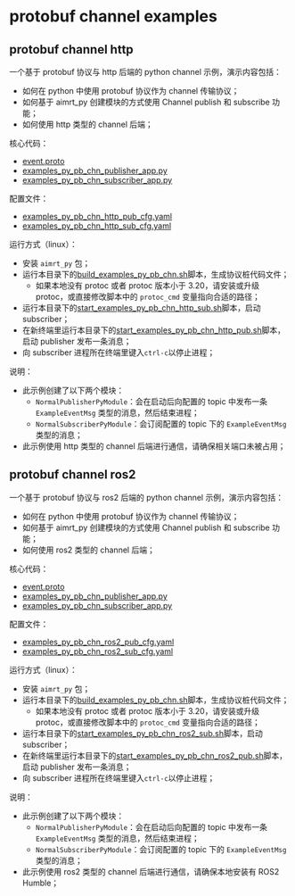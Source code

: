 # protobuf channel examples


## protobuf channel http


一个基于 protobuf 协议与 http 后端的 python channel 示例，演示内容包括：
- 如何在 python 中使用 protobuf 协议作为 channel 传输协议；
- 如何基于 aimrt_py 创建模块的方式使用 Channel publish 和 subscribe 功能；
- 如何使用 http 类型的 channel 后端；


核心代码：
- [event.proto](../../../protocols/example/event.proto)
- [examples_py_pb_chn_publisher_app.py](./examples_py_pb_chn_publisher_app.py)
- [examples_py_pb_chn_subscriber_app.py](./examples_py_pb_chn_subscriber_app.py)


配置文件：
- [examples_py_pb_chn_http_pub_cfg.yaml](./cfg/examples_py_pb_chn_http_pub_cfg.yaml)
- [examples_py_pb_chn_http_sub_cfg.yaml](./cfg/examples_py_pb_chn_http_sub_cfg.yaml)



运行方式（linux）：
- 安装 `aimrt_py` 包；
- 运行本目录下的[build_examples_py_pb_chn.sh](./build_examples_py_pb_chn.sh)脚本，生成协议桩代码文件；
  - 如果本地没有 protoc 或者 protoc 版本小于 3.20，请安装或升级 protoc，或直接修改脚本中的 `protoc_cmd` 变量指向合适的路径；
- 运行本目录下的[start_examples_py_pb_chn_http_sub.sh](./start_examples_py_pb_chn_http_sub.sh)脚本，启动 subscriber；
- 在新终端里运行本目录下的[start_examples_py_pb_chn_http_pub.sh](./start_examples_py_pb_chn_http_pub.sh)脚本，启动 publisher 发布一条消息；
- 向 subscriber 进程所在终端里键入`ctrl-c`以停止进程；


说明：
- 此示例创建了以下两个模块：
  - `NormalPublisherPyModule`：会在启动后向配置的 topic 中发布一条 `ExampleEventMsg` 类型的消息，然后结束进程；
  - `NormalSubscriberPyModule`：会订阅配置的 topic 下的 `ExampleEventMsg` 类型的消息；
- 此示例使用 http 类型的 channel 后端进行通信，请确保相关端口未被占用；



## protobuf channel ros2

一个基于 protobuf 协议与 ros2 后端的 python channel 示例，演示内容包括：
- 如何在 python 中使用 protobuf 协议作为 channel 传输协议；
- 如何基于 aimrt_py 创建模块的方式使用 Channel publish 和 subscribe 功能；
- 如何使用 ros2 类型的 channel 后端；


核心代码：
- [event.proto](../../../protocols/example/event.proto)
- [examples_py_pb_chn_publisher_app.py](./examples_py_pb_chn_publisher_app.py)
- [examples_py_pb_chn_subscriber_app.py](./examples_py_pb_chn_subscriber_app.py)


配置文件：
- [examples_py_pb_chn_ros2_pub_cfg.yaml](./cfg/examples_py_pb_chn_ros2_pub_cfg.yaml)
- [examples_py_pb_chn_ros2_sub_cfg.yaml](./cfg/examples_py_pb_chn_ros2_sub_cfg.yaml)



运行方式（linux）：
- 安装 `aimrt_py` 包；
- 运行本目录下的[build_examples_py_pb_chn.sh](./build_examples_py_pb_chn.sh)脚本，生成协议桩代码文件；
  - 如果本地没有 protoc 或者 protoc 版本小于 3.20，请安装或升级 protoc，或直接修改脚本中的 `protoc_cmd` 变量指向合适的路径；
- 运行本目录下的[start_examples_py_pb_chn_ros2_sub.sh](./start_examples_py_pb_chn_ros2_sub.sh)脚本，启动 subscriber；
- 在新终端里运行本目录下的[start_examples_py_pb_chn_ros2_pub.sh](./start_examples_py_pb_chn_ros2_pub.sh)脚本，启动 publisher 发布一条消息；
- 向 subscriber 进程所在终端里键入`ctrl-c`以停止进程；


说明：
- 此示例创建了以下两个模块：
  - `NormalPublisherPyModule`：会在启动后向配置的 topic 中发布一条 `ExampleEventMsg` 类型的消息，然后结束进程；
  - `NormalSubscriberPyModule`：会订阅配置的 topic 下的 `ExampleEventMsg` 类型的消息；
- 此示例使用 ros2 类型的 channel 后端进行通信，请确保本地安装有 ROS2 Humble；


